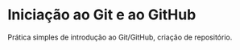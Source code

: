 # Iniciação ao Git e ao GitHub
Prática simples de introdução ao Git/GitHub, criação de repositório.
